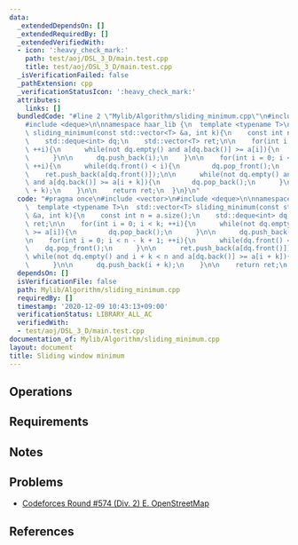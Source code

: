 ```yaml
---
data:
  _extendedDependsOn: []
  _extendedRequiredBy: []
  _extendedVerifiedWith:
  - icon: ':heavy_check_mark:'
    path: test/aoj/DSL_3_D/main.test.cpp
    title: test/aoj/DSL_3_D/main.test.cpp
  _isVerificationFailed: false
  _pathExtension: cpp
  _verificationStatusIcon: ':heavy_check_mark:'
  attributes:
    links: []
  bundledCode: "#line 2 \"Mylib/Algorithm/sliding_minimum.cpp\"\n#include <vector>\n\
    #include <deque>\n\nnamespace haar_lib {\n  template <typename T>\n  std::vector<T>\
    \ sliding_minimum(const std::vector<T> &a, int k){\n    const int n = a.size();\n\
    \    std::deque<int> dq;\n    std::vector<T> ret;\n\n    for(int i = 0; i < k;\
    \ ++i){\n      while(not dq.empty() and a[dq.back()] >= a[i]){\n        dq.pop_back();\n\
    \      }\n\n      dq.push_back(i);\n    }\n\n    for(int i = 0; i < n - k + 1;\
    \ ++i){\n      while(dq.front() < i){\n        dq.pop_front();\n      }\n\n  \
    \    ret.push_back(a[dq.front()]);\n\n      while(not dq.empty() and i + k < n\
    \ and a[dq.back()] >= a[i + k]){\n        dq.pop_back();\n      }\n\n      dq.push_back(i\
    \ + k);\n    }\n\n    return ret;\n  }\n}\n"
  code: "#pragma once\n#include <vector>\n#include <deque>\n\nnamespace haar_lib {\n\
    \  template <typename T>\n  std::vector<T> sliding_minimum(const std::vector<T>\
    \ &a, int k){\n    const int n = a.size();\n    std::deque<int> dq;\n    std::vector<T>\
    \ ret;\n\n    for(int i = 0; i < k; ++i){\n      while(not dq.empty() and a[dq.back()]\
    \ >= a[i]){\n        dq.pop_back();\n      }\n\n      dq.push_back(i);\n    }\n\
    \n    for(int i = 0; i < n - k + 1; ++i){\n      while(dq.front() < i){\n    \
    \    dq.pop_front();\n      }\n\n      ret.push_back(a[dq.front()]);\n\n     \
    \ while(not dq.empty() and i + k < n and a[dq.back()] >= a[i + k]){\n        dq.pop_back();\n\
    \      }\n\n      dq.push_back(i + k);\n    }\n\n    return ret;\n  }\n}\n"
  dependsOn: []
  isVerificationFile: false
  path: Mylib/Algorithm/sliding_minimum.cpp
  requiredBy: []
  timestamp: '2020-12-09 10:43:13+09:00'
  verificationStatus: LIBRARY_ALL_AC
  verifiedWith:
  - test/aoj/DSL_3_D/main.test.cpp
documentation_of: Mylib/Algorithm/sliding_minimum.cpp
layout: document
title: Sliding window minimum
---
```


## Operations

## Requirements

## Notes

## Problems

- [Codeforces Round #574 (Div. 2) E. OpenStreetMap](https://codeforces.com/contest/1195/problem/E)

## References
